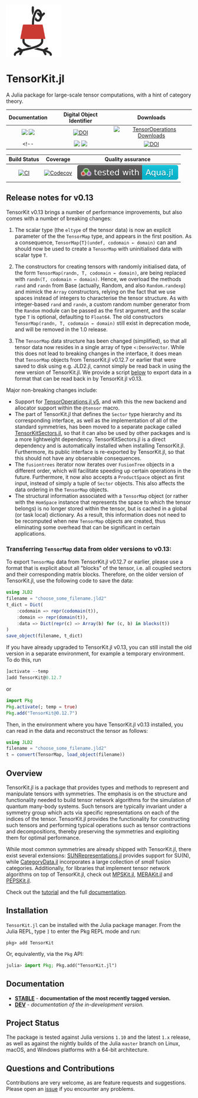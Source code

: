 <picture>
    <source media="(prefers-color-scheme: dark)" srcset="https://github.com/Jutho/TensorKit.jl/blob/master/docs/src/assets/logo-dark.svg">
    <img alt="TensorKit.jl logo" src="https://github.com/Jutho/TensorKit.jl/blob/master/docs/src/assets/logo.svg" width="150">
</picture>

# TensorKit.jl

A Julia package for large-scale tensor computations, with a hint of category theory.

| **Documentation** | **Digital Object Identifier** | **Downloads** |
|:-----------------:|:-----------------------------:|:-------------:|
| [![][docs-stable-img]][docs-stable-url] [![][docs-dev-img]][docs-dev-url] | [![DOI][doi-img]][doi-url] | [![TensorOperations Downloads][downloads-img]][downloads-url] |
<!-- | [![][docs-stable-img]][docs-stable-url] [![][docs-dev-img]][docs-dev-url] | [![DOI][doi-img]][doi-url] | [![TensorOperations Downloads][downloads-img]][downloads-url] | -->

| **Build Status** | **Coverage** | **Quality assurance** |
|:----------------:|:------------:|:---------------------:|
| [![CI][ci-img]][ci-url] | [![Codecov][codecov-img]][codecov-url] | [![Aqua QA][aqua-img]][aqua-url] |


[docs-stable-img]: https://img.shields.io/badge/docs-stable-blue.svg
[docs-stable-url]: https://jutho.github.io/TensorKit.jl/stable

[docs-dev-img]: https://img.shields.io/badge/docs-dev-blue.svg
[docs-dev-url]: https://jutho.github.io/TensorKit.jl/latest

[doi-img]: https://zenodo.org/badge/DOI/10.5281/zenodo.8421339.svg
[doi-url]: https://doi.org/10.5281/zenodo.8421339

[downloads-img]: https://img.shields.io/badge/dynamic/json?url=http%3A%2F%2Fjuliapkgstats.com%2Fapi%2Fv1%2Ftotal_downloads%2FTensorKit&query=total_requests&label=Downloads
[downloads-url]: http://juliapkgstats.com/pkg/TensorKit

[ci-img]: https://github.com/Jutho/TensorKit.jl/actions/workflows/CI.yml/badge.svg
[ci-url]: https://github.com/Jutho/TensorKit.jl/actions/workflows/CI.yml

[codecov-img]: https://codecov.io/gh/Jutho/TensorKit.jl/branch/master/graph/badge.svg
[codecov-url]: https://codecov.io/gh/Jutho/TensorKit.jl

[aqua-img]: https://raw.githubusercontent.com/JuliaTesting/Aqua.jl/master/badge.svg
[aqua-url]: https://github.com/JuliaTesting/Aqua.jl

## Release notes for v0.13

TensorKit v0.13 brings a number of performance improvements, but also comes with a number of
breaking changes:

1. The scalar type (the `eltype` of the tensor data) is now an explicit parameter of the
   the `TensorMap` type, and appears in the first position. As a consequence,
   `TensorMap{T}(undef, codomain ← domain)` can and should now be used to create a
   `TensorMap` with uninitialised data with scalar type `T`.

3. The constructors for creating tensors with randomly initialised data, of the form
   `TensorMap(randn, T, codomain ← domain)`, are being replaced with
   `randn(T, codomain ← domain)`. Hence, we overload the methods `rand` and `randn` from
   Base (actually, Random, and also `Random.randexp`) and mimick the `Array` constructors,
   relying on the fact that we use spaces instead of integers to characterise the tensor
   structure. As with integer-based `rand` and `randn`, a custom random number generator
   from the `Random` module can be passed as the first argument, and the scalar type `T` is
   optional, defaulting to `Float64`. The old constructors
   `TensorMap(randn, T, codomain ← domain)` still exist in deprecation mode, and will be
   removed in the 1.0 release.

3. The `TensorMap` data structure has been changed (simplified), so that all tensor data now
   resides in a single array of type `<:DenseVector`. While this does not lead to breaking
   changes in the interface, it does mean that `TensorMap` objects from TensorKit.jl
   v0.12.7 or earlier that were saved to disk using e.g. JLD2.jl, cannot simply be read back
   in using the new version of TensorKit.jl. We provide a script [below](https://github.com/Jutho/TensorKit.jl?tab=readme-ov-file#transferring-tensormap-data-from-older-versions-to-v013)
   to export data in a format that can be read back in by TensorKit.jl v0.13.

Major non-breaking changes include:

* Support for [TensorOperations.jl v5](https://github.com/Jutho/TensorOperations.jl), and
  with this the new backend and allocator support within the `@tensor` macro.
* The part of TensorKit.jl that defines the `Sector` type hierarchy and its corresponding
  interface, as well as the implementation of all of the standard symmetries, has been
  moved to a separate package called [TensorKitSectors.jl](https://github.com/QuantumKitHub/TensorKitSectors.jl),
  so that it can also be used by other packages and is a more lightweight dependency.
  TensorKitSectors.jl is a direct dependency and is automatically installed when installing
  TensorKit.jl. Furthermore, its public interface is re-exported by TensorKit.jl, so that
  this should not have any observable consequences.
* The `fusiontrees` iterator now iterates over `FusionTree` objects in a different order,
  which will facilitate speeding up certain operations in the future. Furthermore, it now
  also accepts a `ProductSpace` object as first input, instead of simply a tuple of `Sector`
  objects. This also affects the data ordering in the `TensorMap` objects.
* The structural information associated with a `TensorMap` object (or rather with the
  `HomSpace` instance that represents the space to which the tensor belongs) is no longer
  stored within the tensor, but is cached in a global (or task local) dictionary. As a
  result, this information does not need to be recomputed when new `TensorMap` objects are
  created, thus eliminating some overhead that can be significant in certain applications.

### Transferring `TensorMap` data from older versions to v0.13:

To export `TensorMap` data from TensorKit.jl v0.12.7 or earlier, please use a format that is explicit about all "blocks" of the tensor, i.e. all coupled sectors and their corresponding matrix blocks. Therefore, on the 
older version of TensorKit.jl, use the following code to save the data:

```julia
using JLD2
filename = "choose_some_filename.jld2"
t_dict = Dict(
    :codomain => repr(codomain(t)),
    :domain => repr(domain(t)),
    :data => Dict(repr(c) => Array(b) for (c, b) in blocks(t))
)
save_object(filename, t_dict)
```

If you have already upgraded to TensorKit.jl v0.13, you can still install the old version in
a separate environment, for example a temporary environment. To do this, run

```julia
]activate --temp
]add TensorKit@0.12.7
```

or

```julia
import Pkg
Pkg.activate(; temp = true)
Pkg.add("TensorKit@0.12.7")
```

Then, in the environment where you have TensorKit.jl v0.13 installed, you can read in the
data and reconstruct the tensor as follows:

```julia
using JLD2
filename = "choose_some_filename.jld2"
t = convert(TensorMap, load_object(filename))
```

## Overview

TensorKit.jl is a package that provides types and methods to represent and manipulate
tensors with symmetries. The emphasis is on the structure and functionality needed to build
tensor network algorithms for the simulation of quantum many-body systems. Such tensors are
typically invariant under a symmetry group which acts via specific representations on each of
the indices of the tensor. TensorKit.jl provides the functionality for constructing such
tensors and performing typical operations such as tensor contractions and decompositions,
thereby preserving the symmetries and exploiting them for optimal performance.

While most common symmetries are already shipped with TensorKit.jl, there exist several
extensions: [SUNRepresentations.jl](https://github.com/QuantumKitHub/SUNRepresentations.jl)
provides support for SU(N), while [CategoryData.jl](https://github.com/lkdvos/CategoryData.jl)
incorporates a large collection of *small* fusion categories.
Additionally, for libraries that implement tensor network algorithms on top of
TensorKit.jl, check out [MPSKit.jl](https://github.com/QuantumKitHub/MPSKit.jl),
[MERAKit.jl](https://github.com/mhauru/MERAKit.jl) and [PEPSKit.jl](https://github.com/QuantumKitHub/PEPSKit.jl).

Check out the [tutorial](https://jutho.github.io/TensorKit.jl/stable/man/tutorial/) and the
full [documentation](https://jutho.github.io/TensorKit.jl/stable).

## Installation
`TensorKit.jl` can be installed with the Julia package manager.
From the Julia REPL, type `]` to enter the Pkg REPL mode and run:
```
pkg> add TensorKit
```

Or, equivalently, via the `Pkg` API:
```julia
julia> import Pkg; Pkg.add("TensorKit.jl")
```

## Documentation

-   [**STABLE**][docs-stable-url] - **documentation of the most recently tagged version.**
-   [**DEV**][docs-dev-url] - *documentation of the in-development version.*

## Project Status

The package is tested against Julia versions `1.10` and the latest `1.x` release, as
well as against the nightly builds of the Julia `master` branch on Linux, macOS, and Windows
platforms with a 64-bit architecture.

## Questions and Contributions

Contributions are very welcome, as are feature requests and suggestions. Please open an [issue][issues-url] if you encounter any problems.

[issues-url]: https://github.com/Jutho/TensorKit.jl/issues
